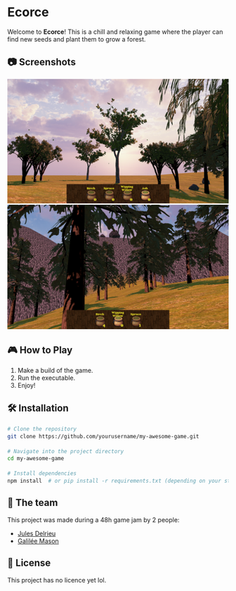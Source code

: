 # Ecorce

Welcome to **Ecorce**! This is a chill and relaxing game where the player can find new seeds and plant them to grow a forest.

## 📷 Screenshots

![Gameplay Screenshot 1](Assets/Images/screenshot1.png)
![Gameplay Screenshot 2](Assets/Images/screenshot2.png)

## 🎮 How to Play
1. Make a build of the game.
2. Run the executable.
3. Enjoy!

## 🛠 Installation
```bash
# Clone the repository
git clone https://github.com/yourusername/my-awesome-game.git

# Navigate into the project directory
cd my-awesome-game

# Install dependencies
npm install  # or pip install -r requirements.txt (depending on your stack)
```

## 🤝 The team
This project was made during a 48h game jam by 2 people:

- [Jules Delrieu](https://github.com/jul339)
- [Galilée Mason](https://github.com/Blum3)

## 📜 License
This project has no licence yet lol.
